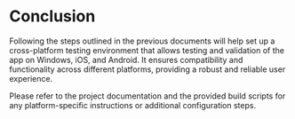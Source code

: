 # Conclusion

Following the steps outlined in the previous documents will help set up a cross-platform testing environment that allows testing and validation of the app on Windows, iOS, and Android. It ensures compatibility and functionality across different platforms, providing a robust and reliable user experience.

Please refer to the project documentation and the provided build scripts for any platform-specific instructions or additional configuration steps.